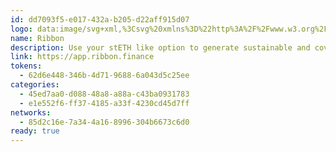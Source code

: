 ```yaml
---
id: dd7093f5-e017-432a-b205-d22aff915d07
logo: data:image/svg+xml,%3Csvg%20xmlns%3D%22http%3A%2F%2Fwww.w3.org%2F2000%2Fsvg%22%20width%3D%22400%22%20height%3D%22400%22%20fill%3D%22none%22%3E%3Crect%20width%3D%22400%22%20height%3D%22400%22%20fill%3D%22%23FC0A54%22%20rx%3D%22200%22%2F%3E%3Cpath%20fill%3D%22%23fff%22%20d%3D%22M199.5%20122%2028%20302s-3.815-6.313-6-10.5c-2.102-4.026-5-10.5-5-10.5L199.5%2086.5l116%20120-117%20125.5-18-17L281%20206.5%20199.5%20122Z%22%2F%3E%3C%2Fsvg%3E
name: Ribbon
description: Use your stETH like option to generate sustainable and covered rewards.
link: https://app.ribbon.finance
tokens:
  - 62d6e448-346b-4d71-9688-6a043d5c25ee
categories:
  - 45ed7aa0-d088-48a8-a88a-c43ba0931783
  - e1e552f6-ff37-4185-a33f-4230cd45d7ff
networks:
  - 85d2c16e-7a34-4a16-8996-304b6673c6d0
ready: true
---
```

